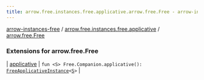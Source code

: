 ```yaml
---
title: arrow.free.instances.free.applicative.arrow.free.Free - arrow-instances-free
---
```


[arrow-instances-free](../../index.html) / [arrow.free.instances.free.applicative](../index.html) / [arrow.free.Free](./index.html)

### Extensions for arrow.free.Free

| [applicative](applicative.html) | `fun <S> Free.Companion.applicative(): `[`FreeApplicativeInstance`](../../arrow.free.instances/-free-applicative-instance/index.html)`<`[`S`](applicative.html#S)`>` |

